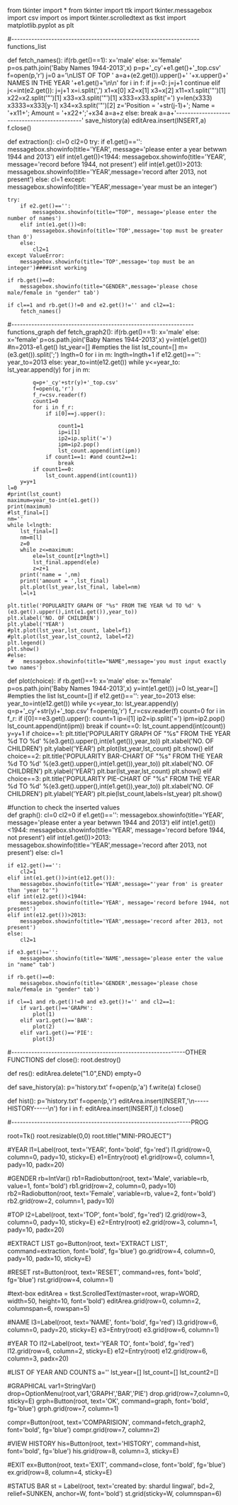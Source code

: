 from tkinter import *
from tkinter import ttk
import tkinter.messagebox
import csv
import os
import tkinter.scrolledtext as tkst
import matplotlib.pyplot as plt

#------------------------------------------------------------------functions_list

def fetch_names():
    if(rb.get()==1):
        x='male'
    else:
        x='female'
    p=os.path.join('Baby Names 1944-2013',x)
    p=p+'_cy'+e1.get()+'_top.csv'
    f=open(p,'r')
    j=0
    a='\nLIST OF TOP '
    a=a+(e2.get()).upper()+' '+x.upper()+' NAMES IN THE YEAR '+e1.get()+'\n\n'
    for i in f:
        if j==0:
            j=j+1
            continue
        elif j<=int(e2.get()):
            j=j+1
            x=i.split(',')
            x1=x[0]
            x2=x[1]
            x3=x[2]
            x11=x1.split('"')[1]
            x22=x2.split('"')[1]
            x33=x3.split('"')[1]
            x333=x33.split('=')
            y=len(x333)
            x3333=x333[y-1]
            x34=x3.split('"')[2]
            z='Position = '+str(j-1)+';  Name = '+x11+';  Amount = '+x22+';'+x34
            a=a+z
        else:
            break
    a=a+'---------------------------------------------'
    save_history(a)
    editArea.insert(INSERT,a)
    f.close()

def extraction():
    cl=0
    cl2=0
    try:
        if e1.get()=='':
            messagebox.showinfo(title='YEAR', message='please enter a year betwwn 1944 and 2013')
        elif int(e1.get())<1944:
            messagebox.showinfo(title='YEAR', message='record before 1944, not present')
        elif int(e1.get())>2013:
            messagebox.showinfo(title='YEAR',message='record after 2013, not present')
        else:
            cl=1
    except:
        messagebox.showinfo(title='YEAR',message='year must be an integer')

    try:
        if e2.get()=='':
            messagebox.showinfo(title="TOP", message='please enter the number of names')
        elif int(e1.get())<0:
            messagebox.showinfo(title='TOP',message='top must be greater than 0')
        else:
            cl2=1
    except ValueError:
        messagebox.showinfo(title='TOP',message='top must be an integer')####isnt working

    if rb.get()==0:
        messagebox.showinfo(title="GENDER",message='please chose male/female in "gender" tab')

    if cl==1 and rb.get()!=0 and e2.get()!='' and cl2==1:
        fetch_names()


#----------------------------------------------------------------functions_graph
def fetch_graph2():
    if(rb.get()==1):
        x='male'
    else:
        x='female'
    p=os.path.join('Baby Names 1944-2013',x)
    y=int(e1.get())
    #n=2013-e1.get()
    lst_year=[] #empties the list
    lst_count=[]
    m=(e3.get()).split(';')
    lngth=0
    for i in m:
        lngth=lngth+1
    if e12.get()=='':
        year_to=2013
    else:
        year_to=int(e12.get())
    while y<=year_to:
        lst_year.append(y)
        for j in m:
            
            q=p+'_cy'+str(y)+'_top.csv'
            f=open(q,'r')
            f_r=csv.reader(f)
            count1=0
            for i in f_r:
                if i[0]==j.upper():
                    
                    count1=1
                    ip=i[1]
                    ip2=ip.split('=')
                    ipm=ip2.pop()
                    lst_count.append(int(ipm))
                if count1==1: #and count2==1:
                    break
            if count1==0:
                lst_count.append(int(count1))
        y=y+1
    l=0
    #print(lst_count)
    maximum=year_to-int(e1.get())
    print(maximum)
    #lst_final=[]
    nm=''
    while l<lngth:
        lst_final=[]
        nm=m[l]
        z=0
        while z<=maximum:
            ele=lst_count[z*lngth+l]
            lst_final.append(ele)
            z=z+1
        print('name = ',nm)
        print('amount = ',lst_final)
        plt.plot(lst_year,lst_final, label=nm)
        l=l+1
        
    plt.title('POPULARITY GRAPH OF "%s" FROM THE YEAR %d TO %d' %(e3.get().upper(),int(e1.get()),year_to))
    plt.xlabel('NO. OF CHILDREN')
    plt.ylabel('YEAR')
    #plt.plot(lst_year,lst_count, label=f1)
    #plt.plot(lst_year,lst_count2, label=f2)
    plt.legend()
    plt.show()
    #else:
     #   messagebox.showinfo(title="NAME",message='you must input exactly two names')

def plot(choice):
    if rb.get()==1:
        x='male'
    else:
        x='female'
    p=os.path.join('Baby Names 1944-2013',x)
    y=int(e1.get())
    j=0
    lst_year=[] #empties the list
    lst_count=[]
    if e12.get()=='':
        year_to=2013
    else:
        year_to=int(e12.get())
    while y<=year_to:
        lst_year.append(y)
        q=p+'_cy'+str(y)+'_top.csv'
        f=open(q,'r')
        f_r=csv.reader(f)
        count=0
        for i in f_r:
            if i[0]==e3.get().upper():
                count=1
                ip=i[1]
                ip2=ip.split('=')
                ipm=ip2.pop()
                lst_count.append(int(ipm))
                break
        if count==0:
            lst_count.append(int(count))
        y=y+1
    if choice==1:
        plt.title('POPULARITY GRAPH OF "%s" FROM THE YEAR %d TO %d' %(e3.get().upper(),int(e1.get()),year_to))
        plt.xlabel('NO. OF CHILDREN')
        plt.ylabel('YEAR')
        plt.plot(lst_year,lst_count)
        plt.show()
    elif choice==2:
        plt.title('POPULARITY BAR-CHART OF "%s" FROM THE YEAR %d TO %d' %(e3.get().upper(),int(e1.get()),year_to))
        plt.xlabel('NO. OF CHILDREN')
        plt.ylabel('YEAR')
        plt.bar(lst_year,lst_count)
        plt.show()
    elif choice==3:
        plt.title('POPULARITY PIE-CHART OF "%s" FROM THE YEAR %d TO %d' %(e3.get().upper(),int(e1.get()),year_to))
        plt.xlabel('NO. OF CHILDREN')
        plt.ylabel('YEAR')
        plt.pie(lst_count,labels=lst_year)
        plt.show()
    

#function to check the inserted values            
def graph():
    cl=0
    cl2=0
    if e1.get()=='':
        messagebox.showinfo(title='YEAR', message='please enter a year betwwn 1944 and 2013')
    elif int(e1.get())<1944:
        messagebox.showinfo(title='YEAR', message='record before 1944, not present')
    elif int(e1.get())>2013:
        messagebox.showinfo(title='YEAR',message='record after 2013, not present')
    else:
        cl=1

    if e12.get()=='':
        cl2=1
    elif int(e1.get())>int(e12.get()):
        messagebox.showinfo(title='YEAR',message="'year from' is greater than 'year to'")
    elif int(e12.get())<1944:
        messagebox.showinfo(title='YEAR', message='record before 1944, not present')
    elif int(e12.get())>2013:
        messagebox.showinfo(title='YEAR',message='record after 2013, not present')
    else:
        cl2=1

    if e3.get()=='':
        messagebox.showinfo(title='NAME',message='please enter the value in "name" tab')

    if rb.get()==0:
        messagebox.showinfo(title='GENDER',message='please chose male/female in "gender" tab')

    if cl==1 and rb.get()!=0 and e3.get()!='' and cl2==1:
        if var1.get()=='GRAPH':
            plot(1)
        elif var1.get()=='BAR':
            plot(2)
        elif var1.get()=='PIE':
            plot(3)




#-------------------------------------------------------------OTHER FUNCTIONS
def close():
    root.destroy()

def res():
    editArea.delete("1.0",END)
    empty=0
    
def save_history(a):
    p='history.txt'
    f=open(p,'a')
    f.write(a)
    f.close()

def hist():
    p='history.txt'
    f=open(p,'r')
    editArea.insert(INSERT,'\n-----HISTORY-----\n')
    for i in f:
        editArea.insert(INSERT,i)
    f.close()


#---------------------------------------------------------------PROG
        
root=Tk()
root.resizable(0,0)
root.title("MINI-PROJECT")


#YEAR
l1=Label(root, text='YEAR', font='bold', fg='red')
l1.grid(row=0, column=0, pady=10, sticky=E)
e1=Entry(root)
e1.grid(row=0, column=1, pady=10, padx=20)

#GENDER
rb=IntVar()
rb1=Radiobutton(root, text='Male', variable=rb, value=1, font='bold')
rb1.grid(row=2, column=0, pady=10)
rb2=Radiobutton(root, text='Female', variable=rb, value=2, font='bold')
rb2.grid(row=2, column=1, pady=10)

#TOP
l2=Label(root, text='TOP', font='bold', fg='red')
l2.grid(row=3, column=0, pady=10, sticky=E)
e2=Entry(root)
e2.grid(row=3, column=1, pady=10, padx=20)

#EXTRACT LIST
go=Button(root, text='EXTRACT LIST', command=extraction, font='bold', fg='blue')
go.grid(row=4, column=0, pady=10, padx=10, sticky=E)

#RESET
rst=Button(root, text='RESET', command=res, font='bold', fg='blue')
rst.grid(row=4, column=1)

#text-box
editArea = tkst.ScrolledText(master=root, wrap=WORD, width=50, height=10, font='bold')
editArea.grid(row=0, column=2, columnspan=6, rowspan=5)

#NAME
l3=Label(root, text='NAME', font='bold', fg='red')
l3.grid(row=6, column=0, pady=20, sticky=E)
e3=Entry(root)
e3.grid(row=6, column=1)

#YEAR TO
l12=Label(root, text='YEAR TO', font='bold', fg='red')
l12.grid(row=6, column=2, sticky=E)
e12=Entry(root)
e12.grid(row=6, column=3, padx=20)

#LIST OF YEAR AND COUNTS
a=''
lst_year=[]
lst_count=[]
lst_count2=[]

#GRAPHICAL
var1=StringVar()
drop=OptionMenu(root,var1,'GRAPH','BAR','PIE')
drop.grid(row=7,column=0, sticky=E)
grph=Button(root, text='OK', command=graph, font='bold', fg='blue')
grph.grid(row=7, column=1)

compr=Button(root, text='COMPARISION', command=fetch_graph2, font='bold', fg='blue')
compr.grid(row=7, column=2)

#VIEW HISTORY
his=Button(root, text='HISTORY', command=hist, font='bold', fg='blue')
his.grid(row=8, column=3, sticky=E)

#EXIT
ex=Button(root, text='EXIT', command=close, font='bold', fg='blue')
ex.grid(row=8, column=4, sticky=E)

#STATUS BAR
st = Label(root, text='created by: shardul lingwal', bd=2, relief=SUNKEN, anchor=W, font='bold')
st.grid(sticky=W, columnspan=6)


